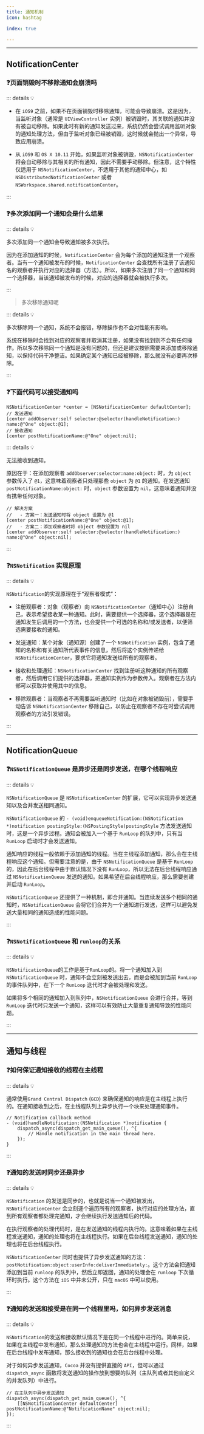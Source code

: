 ```yaml
---
title: 通知机制
icon: hashtag

index: true

---
```


<!-- more -->

------

## NotificationCenter

### ❓页面销毁时不移除通知会崩溃吗

::: details 💡

  - 在 `iOS9` 之前，如果不在页面销毁时移除通知，可能会导致崩溃。这是因为，当监听对象（通常是 `UIViewController` 实例）被销毁时，其关联的通知并没有被自动移除。如果此时有新的通知发送过来，系统仍然会尝试调用监听对象的通知处理方法，但由于监听对象已经被销毁，这时候就会抛出一个异常，导致应用崩溃。

  - 从 `iOS9` 和 `OS X 10.11` 开始，如果监听对象被销毁，`NSNotificationCenter` 将会自动移除与其相关的所有通知，因此不需要手动移除。但注意，这个特性仅适用于 `NSNotificationCenter`，不适用于其他的通知中心，如 `NSDistributedNotificationCenter` 或者 `NSWorkspace.shared.notificationCenter`。

:::

### ❓多次添加同一个通知会是什么结果

::: details 💡

  多次添加同一个通知会导致通知被多次执行。
  
  因为在添加通知的时候，`NotificationCenter` 会为每个添加的通知注册一个观察者。当有一个通知被发布的时候，`NotificationCenter` 会查找所有注册了该通知名的观察者并执行对应的选择器（方法）。所以，如果多次注册了同一个通知和同一个选择器，当该通知被发布的时候，对应的选择器就会被执行多次。

:::

> 多次移除通知呢

::: details 💡

  多次移除同一个通知，系统不会报错，移除操作也不会对性能有影响。
  
  系统在移除时会找到对应的观察者并取消其注册，如果没有找到则不会有任何操作。所以多次移除同一个通知是没有问题的，但还是建议按照需要来添加或移除通知，以保持代码干净整洁。如果确定某个通知已经被移除，那么就没有必要再次移除。

:::

### ❓下面代码可以接受通知吗

```objc
NSNotificationCenter *center = [NSNotificationCenter defaultCenter];
// 发送通知
[center addObserver:self selector:@selector(handleNotification:) name:@"One" object:@1];
// 接收通知
[center postNotificationName:@"One" object:nil];
```

::: details 💡

无法接收到通知。

原因在于：在添加观察者 `addObserver:selector:name:object:` 时，为 `object` 参数传入了 `@1`，这意味着观察者只处理那些 `object` 为 `@1` 的通知。在发送通知 `postNotificationName:object:` 时，`object` 参数设置为 `nil`，这意味着通知并没有携带任何对象。

```objc
// 解决方案
//   - 方案一：发送通知时将 object 设置为 @1
[center postNotificationName:@"One" object:@1];
//   - 方案二：添加观察者时将 object 参数设置为 nil
[center addObserver:self selector:@selector(handleNotification:) name:@"One" object:nil];
```

:::

### ❓`NSNotification` 实现原理

::: details 💡

`NSNotification`的实现原理在于“观察者模式”：

- 注册观察者：对象（观察者）向 `NSNotificationCenter`（通知中心）注册自己，表示希望接收某一种通知。此时，需要提供一个选择器，这个选择器是在通知发生后调用的一个方法，也会提供一个可选的名称和/或发送者，以便筛选需要接收的通知。

- 发送通知：某个对象（通知源）创建了一个 `NSNotification` 实例，包含了通知的名称和有关通知所代表事件的信息，然后将这个实例传递给 `NSNotificationCenter`，要求它将通知发送给所有的观察者。

- 接收和处理通知：`NSNotificationCenter` 找到注册听这种通知的所有观察者，然后调用它们提供的选择器，把通知实例作为参数传入。观察者在方法内部可以获取并使用其中的信息。

- 移除观察者：当观察者不再需要监听通知时（比如在对象被销毁前），需要手动告诉 `NSNotificationCenter` 移除自己，以防止在观察者不存在时尝试调用观察者的方法引发错误。

:::

------

## NotificationQueue

### ❓`NSNotificationQueue` 是异步还是同步发送，在哪个线程响应

::: details 💡

  `NSNotificationQueue` 是 `NSNotificationCenter` 的扩展，它可以实现异步发送通知以及合并发送相同通知。

  `NSNotificationQueue` 的 `- (void)enqueueNotification:(NSNotification *)notification postingStyle:(NSPostingStyle)postingStyle` 方法发送通知时，这是一个异步过程。通知会被加入一个基于 `RunLoop` 的队列中，只有当 `RunLoop` 启动时才会发送通知。

  通知响应的线程一般依赖于添加通知的线程。当在主线程添加通知，那么会在主线程响应这个通知。但需要注意的是，由于 `NSNotificationQueue` 是基于 `RunLoop` 的，因此在后台线程中由于默认情况下没有 `RunLoop`，所以无法在后台线程响应通过 `NSNotificationQueue` 发送的通知。如果希望在后台线程响应，那么需要创建并启动 `RunLoop`。

  `NSNotificationQueue` 还提供了一种机制，即合并通知。当连续发送多个相同的通知时，`NSNotificationQueue` 会将它们合并为一个通知进行发送，这样可以避免发送大量相同的通知造成的性能问题。

:::

### ❓`NSNotificationQueue` 和 `runloop`的关系

::: details 💡

  `NSNotificationQueue`的工作是基于`RunLoop`的。将一个通知加入到 `NSNotificationQueue` 时，通知不会立刻被发送出去，而是会被加到当前 `RunLoop` 的事件队列中，在下一个 `RunLoop` 迭代时才会被处理和发送。

  如果将多个相同的通知加入到队列中，`NSNotificationQueue` 会进行合并，等到 `RunLoop` 迭代时只发送一个通知，这样可以有效防止大量重复通知导致的性能问题。

:::

------

## 通知与线程

### ❓如何保证通知接收的线程在主线程

::: details 💡

  通常使用`Grand Central Dispatch` (`GCD`) 来确保通知的响应是在主线程上执行的。在通知接收到之后，在主线程队列上异步执行一个块来处理通知事件。

```objc
// Notification callback method
- (void)handleNotification:(NSNotification *)notification {
    dispatch_async(dispatch_get_main_queue(), ^{
        // Handle notification in the main thread here.
    });
}
```

:::

### ❓通知的发送时同步还是异步

::: details 💡

  `NSNotification` 的发送是同步的，也就是说当一个通知被发出，`NSNotificationCenter` 会立刻逐个遍历所有的观察者，执行对应的处理方法，直到所有观察者都处理完通知，才会继续执行发送通知后的代码。

  在执行观察者的处理代码时，是在发送通知的线程内执行的。这意味着如果在主线程发送通知，通知的处理也将在主线程执行。如果在后台线程发送通知，通知的处理也将在后台线程执行。
  
  `NSNotificationCenter` 同时也提供了异步发送通知的方法：`postNotification:object:userInfo:deliverImmediately:`。这个方法会把通知添加到当前 `runloop` 的队列中，然后立即返回，通知的处理会在 `runloop` 下次循环时执行。这个方法在 `iOS` 中并未公开，只在 `macOS` 中可以使用。

:::

### ❓通知的发送和接受是在同一个线程里吗，如何异步发送消息

::: details 💡

  `NSNotification`的发送和接收默认情况下是在同一个线程中进行的。简单来说，如果在主线程中发布通知，那么处理通知的方法也会在主线程中运行。同样，如果在后台线程中发布通知，那么接收到的通知也会在后台线程中处理。

  对于如何异步发送通知，`Cocoa` 并没有提供直接的 `API`，但可以通过 `dispatch_async` 函数将发送通知的操作放到想要的队列（主队列或者其他自定义的并发队列）中进行。

```objc
// 在主队列中异步发送通知
dispatch_async(dispatch_get_main_queue(), ^{
    [[NSNotificationCenter defaultCenter] postNotificationName:@"NotificationName" object:nil];
});
```

:::